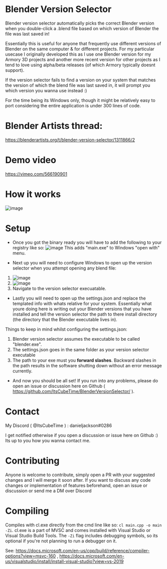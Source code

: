 # Blender Version Selector
Blender version selector automatically picks the correct Blender version when you double-click a .blend file based on which version of Blender the file was last saved in!

Essentially this is useful for anyone that frequently use different versions of Blender on the same computer & for different projects. For my particular usecase I originally developed this as I use one Blender version for my Armory 3D projects and another more recent version for other projects as I tend to love using alpha/beta releases (of which Armory typically doesnt support).

If the version selector fails to find a version on your system that matches the version of which the blend file was last saved in, it will prompt you which version you wanna use instead :)

For the time being its Windows only, though it might be relatively easy to port considering the entire application is under 300 lines of code.

# Blender Artists thread:

https://blenderartists.org/t/blender-version-selector/1311866/2

# Demo video

https://vimeo.com/566190901

# How it works

![image](https://user-images.githubusercontent.com/20190653/123626919-a5a48b80-d811-11eb-8f5f-8b08037bc0f5.png)

# Setup

* Once you got the binary ready you will have to add the following to your registry like so:
![image](https://user-images.githubusercontent.com/20190653/122966451-a361ad80-d389-11eb-86da-a7b069f0ac2e.png)
This adds "main.exe" to Windows "open with" menu.

* Next up you will need to configure Windows to open up the version selector when you attempt opening any blend file:
1. ![image](https://user-images.githubusercontent.com/20190653/122966699-e885df80-d389-11eb-95e6-fb0bf6578565.png)
2. ![image](https://user-images.githubusercontent.com/20190653/122966821-110dd980-d38a-11eb-86f0-261c5994490f.png)
3. Navigate to the version selector execuatable.

* Lastly you will need to open up the settings.json and replace the templated info with whats relative for your system. Essentially what youre doing here is writing out your Blender versions that you have installed and tell the version selector the path to there install directory (the directory that the Blender executable lives in). 

Things to keep in mind whilst configuring the settings.json:
1. Blender version selector assumes the executable to be called "blender.exe".
2. The settings.json goes in the same folder as your version selector executable
3. The path to your exe must you **forward slashes**. Backward slashes in the path results in the software shutting down without an error message currently.

* And now you should be all set! If you run into any problems, please do open an issue or discussion here on Github ( https://github.com/ItsCubeTime/BlenderVersionSelector/ ).

# Contact

My Discord ( @ItsCubeTime ) : danieljackson#0286

I get notified otherwise if you open a discussion or issue here on Github :) Its up to you how you wanna contact me.

# Contributing

Anyone is welcome to contribute, simply open a PR with your suggested changes and I will merge it soon after. If you want to discuss any code changes or implementation of features beforehand, open an issue or discussion or send me a DM over Discord

# Compiling

Compiles with cl.exe directly from the cmd line like so: 
```cl main.cpp -o main -Zi```.
cl.exe is a part of MVSC and comes installed with Visual Studio or Visual Studio Build Tools. The `-Zi` flag includes debugging symbols, so its optional if you're not planning to run a debugger on it.

See: https://docs.microsoft.com/en-us/cpp/build/reference/compiler-options?view=msvc-160 , https://docs.microsoft.com/en-us/visualstudio/install/install-visual-studio?view=vs-2019
